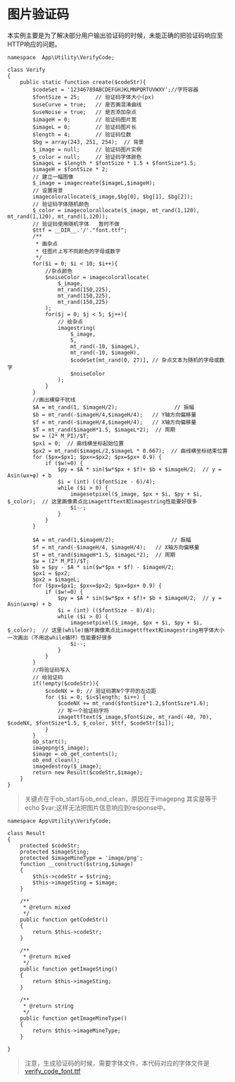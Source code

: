 # 图片验证码
本实例主要是为了解决部分用户输出验证码的时候，未能正确的把验证码响应至HTTP响应的问题。
```
namespace  App\Utility\VerifyCode;

class Verify
{
    public static function create($codeStr){
        $codeSet = '12346789ABCDEFGHJKLMNPQRTUVWXY';//字符容器
        $fontSize = 25;     // 验证码字体大小(px)
        $useCurve = true;   // 是否画混淆曲线
        $useNoise = true;   // 是否添加杂点
        $imageH = 0;        // 验证码图片宽
        $imageL = 0;        // 验证码图片长
        $length = 4;        // 验证码位数
        $bg = array(243, 251, 254);  // 背景
        $_image = null;     // 验证码图片实例
        $_color = null;     // 验证码字体颜色
        $imageL = $length * $fontSize * 1.5 + $fontSize*1.5;
        $imageH = $fontSize * 2;
        // 建立一幅图像
        $_image = imagecreate($imageL,$imageH);
        // 设置背景
        imagecolorallocate($_image,$bg[0], $bg[1], $bg[2]);
        // 验证码字体随机颜色
        $_color = imagecolorallocate($_image, mt_rand(1,120), mt_rand(1,120), mt_rand(1,120));
        // 验证码使用随机字体   暂时不做
        $ttf = __DIR__.'/'."font.ttf";
        /**
         * 画杂点
         * 往图片上写不同颜色的字母或数字
         */
        for($i = 0; $i < 10; $i++){
            //杂点颜色
            $noiseColor = imagecolorallocate(
                $_image,
                mt_rand(150,225),
                mt_rand(150,225),
                mt_rand(150,225)
            );
            for($j = 0; $j < 5; $j++){
                // 绘杂点
                imagestring(
                    $_image,
                    5,
                    mt_rand(-10, $imageL),
                    mt_rand(-10, $imageH),
                    $codeSet[mt_rand(0, 27)], // 杂点文本为随机的字母或数字
                    $noiseColor
                );
            }
        }
        //画出横穿干扰线
        $A = mt_rand(1, $imageH/2);                  // 振幅
        $b = mt_rand(-$imageH/4,$imageH/4);   // Y轴方向偏移量
        $f = mt_rand(-$imageH/4,$imageH/4);   // X轴方向偏移量
        $T = mt_rand($imageH*1.5, $imageL*2);  // 周期
        $w = (2* M_PI)/$T;
        $px1 = 0;  // 曲线横坐标起始位置
        $px2 = mt_rand($imageL/2,$imageL * 0.667);  // 曲线横坐标结束位置
        for ($px=$px1; $px<=$px2; $px=$px+ 0.9) {
            if ($w!=0) {
                $py = $A * sin($w*$px + $f)+ $b + $imageH/2;  // y = Asin(ωx+φ) + b
                $i = (int) (($fontSize - 6)/4);
                while ($i > 0) {
                    imagesetpixel($_image, $px + $i, $py + $i, $_color);  // 这里画像素点比imagettftext和imagestring性能要好很多
                    $i--;
                }
            }
        }

        $A = mt_rand(1,$imageH/2);                  // 振幅
        $f = mt_rand(-$imageH/4, $imageH/4);   // X轴方向偏移量
        $T = mt_rand($imageH*1.5, $imageL*2);  // 周期
        $w = (2* M_PI)/$T;
        $b = $py - $A * sin($w*$px + $f) - $imageH/2;
        $px1 = $px2;
        $px2 = $imageL;
        for ($px=$px1; $px<=$px2; $px=$px+ 0.9) {
            if ($w!=0) {
                $py = $A * sin($w*$px + $f)+ $b + $imageH/2;  // y = Asin(ωx+φ) + b
                $i = (int) (($fontSize - 8)/4);
                while ($i > 0) {
                    imagesetpixel($_image, $px + $i, $py + $i, $_color);  // 这里(while)循环画像素点比imagettftext和imagestring用字体大小一次画出（不用这while循环）性能要好很多
                    $i--;
                }
            }
        }
        //将验证码写入
        // 绘验证码
        if(!empty($codeStr)){
            $codeNX = 0; // 验证码第N个字符的左边距
            for ($i = 0; $i<$length; $i++) {
                $codeNX += mt_rand($fontSize*1.2,$fontSize*1.6);
                // 写一个验证码字符
                imagettftext($_image,$fontSize, mt_rand(-40, 70), $codeNX, $fontSize*1.5, $_color, $ttf, $codeStr[$i]);
            }
        }
        ob_start();
        imagepng($_image);
        $image = ob_get_contents();
        ob_end_clean();
        imagedestroy($_image);
        return new Result($codeStr,$image);
    }
}
```
> 关键点在于ob_start与ob_end_clean，原因在于imagepng 其实是等于 echo $var;这样无法把图片信息响应到response中。

```
namespace App\Utility\VerifyCode;

class Result
{
    protected $codeStr;
    protected $imageSting;
    protected $imageMineType = 'image/png';
    function __construct($string,$image)
    {
        $this->codeStr = $string;
        $this->imageSting = $image;
    }

    /**
     * @return mixed
     */
    public function getCodeStr()
    {
        return $this->codeStr;
    }

    /**
     * @return mixed
     */
    public function getImageSting()
    {
        return $this->imageSting;
    }

    /**
     * @return string
     */
    public function getImageMineType()
    {
        return $this->imageMineType;
    }

}
```
> 注意，生成验证码的时候，需要字体文件。本代码对应的字体文件是[verify_code_font.ttf](verify_code_font.ttf)

<script>
    var _hmt = _hmt || [];
    (function() {
        var hm = document.createElement("script");
        hm.src = "https://hm.baidu.com/hm.js?4c8d895ff3b25bddb6fa4185c8651cc3";
        var s = document.getElementsByTagName("script")[0];
        s.parentNode.insertBefore(hm, s);
    })();
</script>
<script>
(function(){
    var bp = document.createElement('script');
    var curProtocol = window.location.protocol.split(':')[0];
    if (curProtocol === 'https') {
        bp.src = 'https://zz.bdstatic.com/linksubmit/push.js';        
    }
    else {
        bp.src = 'http://push.zhanzhang.baidu.com/push.js';
    }
    var s = document.getElementsByTagName("script")[0];
    s.parentNode.insertBefore(bp, s);
})();
</script>
